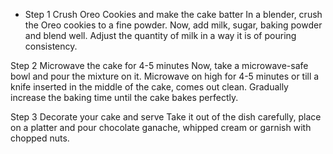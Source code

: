 

* Step 1 Crush Oreo Cookies and make the cake batter
In a blender, crush the Oreo cookies to a fine powder. Now, add milk, sugar, baking powder and blend well. Adjust the quantity of milk in a way it is of pouring consistency.

Step 2 Microwave the cake for 4-5 minutes
Now, take a microwave-safe bowl and pour the mixture on it. Microwave on high for 4-5 minutes or till a knife inserted in the middle of the cake, comes out clean. Gradually increase the baking time until the cake bakes perfectly.

Step 3 Decorate your cake and serve
Take it out of the dish carefully, place on a platter and pour chocolate ganache, whipped cream or garnish with chopped nuts.